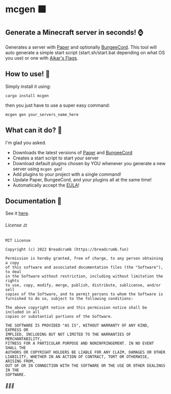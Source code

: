 # mcgen 🟩

## Generate a Minecraft server in seconds! ⌚

Generates a server with [Paper](https://papermc.io) and optionally [BungeeCord](https://www.spigotmc.org/threads/1-8-1-15-bungeecord.392/). This tool will auto generate a simple start script (start.sh/start.bat depending on what OS you use) or one with [Aikar's Flags](https://aikar.co/mcflags.html).

## How to use! 🧪

Simply install it using:

```
cargo install mcgen
```

then you just have to use a super easy command:

```
mcgen gen your_servers_name_here
```

## What can it do? 🤔

I'm glad you asked.

- Downloads the latest versions of [Paper](https://papermc.io) and [BungeeCord](https://www.spigotmc.org/threads/1-8-1-15-bungeecord.392)
- Creates a start script to start your server
- Download default plugins chosen by YOU whenever you generate a new server using `mcgen gen`!
- Add plugins to your project with a single command!
- Update Paper, BungeeCord, and your plugins all at the same time!
- Automatically accept the [EULA](https://aka.ms/MinecraftEULA)!

## Documentation 📃

See it [here](https://github.com/BreadcrumbIsTaken/mcgen/blob/main/DOCS.md).

###### License ⚖️

    MIT License

    Copyright (c) 2022 Breadcrumb (https://breadcrumb.fun)

    Permission is hereby granted, free of charge, to any person obtaining a copy
    of this software and associated documentation files (the "Software"), to deal
    in the Software without restriction, including without limitation the rights
    to use, copy, modify, merge, publish, distribute, sublicense, and/or sell
    copies of the Software, and to permit persons to whom the Software is
    furnished to do so, subject to the following conditions:

    The above copyright notice and this permission notice shall be included in all
    copies or substantial portions of the Software.

    THE SOFTWARE IS PROVIDED "AS IS", WITHOUT WARRANTY OF ANY KIND, EXPRESS OR
    IMPLIED, INCLUDING BUT NOT LIMITED TO THE WARRANTIES OF MERCHANTABILITY,
    FITNESS FOR A PARTICULAR PURPOSE AND NONINFRINGEMENT. IN NO EVENT SHALL THE
    AUTHORS OR COPYRIGHT HOLDERS BE LIABLE FOR ANY CLAIM, DAMAGES OR OTHER
    LIABILITY, WHETHER IN AN ACTION OF CONTRACT, TORT OR OTHERWISE, ARISING FROM,
    OUT OF OR IN CONNECTION WITH THE SOFTWARE OR THE USE OR OTHER DEALINGS IN THE
    SOFTWARE.

###### 🌾🌾🌾
